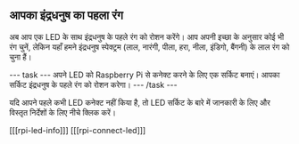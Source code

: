 ## आपका इंद्रधनुष का पहला रंग

अब आप एक LED के साथ इंद्रधनुष के पहले रंग को रोशन करेंगे। आप अपनी इच्छा के अनुसार कोई भी रंग चुनें, लेकिन यहाँ हमने इंद्रधनुष स्पेक्ट्रम (लाल, नारंगी, पीला, हरा, नीला, इंडिगो, बैंगनी) के लाल रंग को चुना हैं।

\--- task \--- अपने LED को Raspberry Pi से कनेक्ट करने के लिए एक सर्किट बनाएं। आपका सर्किट इंद्रधनुष के पहले रंग को रोशन करेगा। \--- /task \---

यदि आपने पहले कभी LED कनेक्ट नहीं किया है, तो LED सर्किट के बारे में जानकारी के लिए और विस्तृत निर्देशों के लिए नीचे क्लिक करें।

\[[[rpi-led-info]]\] \[[[rpi-connect-led\]]]